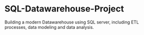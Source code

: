 # SQL-Datawarehouse-Project
Building a modern Datawarehouse using SQL server, including ETL processes, data modeling and data analysis.
